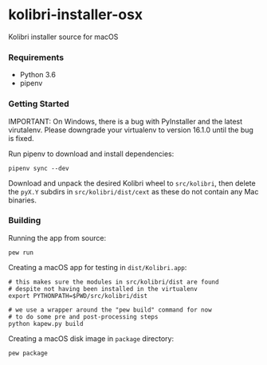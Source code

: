 # kolibri-installer-osx
Kolibri installer source for macOS

### Requirements

- Python 3.6
- pipenv

### Getting Started

IMPORTANT: On Windows, there is a bug with PyInstaller and the latest virutalenv.
Please downgrade your virtualenv to version 16.1.0 until the bug is fixed.

Run pipenv to download and install dependencies:
 
`pipenv sync --dev`

Download and unpack the desired Kolibri wheel to `src/kolibri`,
then delete the `pyX.Y` subdirs in `src/kolibri/dist/cext` as
these do not contain any Mac binaries.

### Building

Running the app from source:

`pew run`

Creating a macOS app for testing in `dist/Kolibri.app`:

```
# this makes sure the modules in src/kolibri/dist are found
# despite not having been installed in the virtualenv
export PYTHONPATH=$PWD/src/kolibri/dist

# we use a wrapper around the "pew build" command for now
# to do some pre and post-processing steps
python kapew.py build
```

Creating a macOS disk image in `package` directory:

`pew package`
